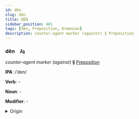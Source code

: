 ```yaml
---
id: dên
slug: dên
title: DÊN
sidebar_position: 481
tags: [dên, Preposition, Armenian]
description: counter-agent marker (against) § Preposition
---
```


### dên&emsp;<span kind="abugida">ʌ̃ʇ</span>

*counter-agent marker (against)* **§** [Preposition](../../tags/Preposition)

**IPA**: /ˈden/

**Verb**: -

**Noun**: -

**Modifier**: -

<details>
    <summary>Origin</summary>
    Armenian դեմ dem [dem]<br/>
    <em>Armenian Language Family</em>
</details>